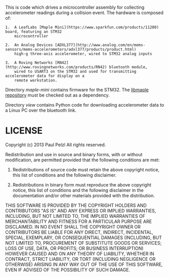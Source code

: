 
This is code which drives a microcontroller assembly for collecting accelerometer readings during a
collision event.  The hardware is composed of:

    1.  A LeafLabs [Maple Mini](https://www.sparkfun.com/products/11280) board, featuring an STM32
        microcontroller

    2.  An Analog Devices [ADXL377](http://www.analog.com/en/mems-sensors/mems-accelerometers/adxl377/products/product.html)
        high-g three-axis accelerometer, wired to STM32 analog inputs

    3.  A Roving Networks [RN42](http://www.rovingnetworks.com/products/RN42) bluetooth module,
        wired to USART3 on the STM32 and used for transmitting accelerometer data for display on a
        remote workstation.

Directory *maple-mini* contains firmware for the STM32.
The [libmaple repository](https://github.com/leaflabs/maplemini) must be checked out as a
dependency.

Directory *view* contains Python code for downloading accelerometer data to a Linux PC over the
bluetooth link.


LICENSE
=======
Copyright (c) 2013 Paul Pelzl
All rights reserved. 

Redistribution and use in source and binary forms, with or without modification, are permitted
provided that the following conditions are met: 

1. Redistributions of source code must retain the above copyright notice, this list of conditions
   and the following disclaimer. 

2. Redistributions in binary form must reproduce the above copyright notice, this list of conditions
   and the following disclaimer in the documentation and/or other materials provided with the
   distribution. 

THIS SOFTWARE IS PROVIDED BY THE COPYRIGHT HOLDERS AND CONTRIBUTORS "AS IS" AND ANY EXPRESS OR
IMPLIED WARRANTIES, INCLUDING, BUT NOT LIMITED TO, THE IMPLIED WARRANTIES OF MERCHANTABILITY AND
FITNESS FOR A PARTICULAR PURPOSE ARE DISCLAIMED. IN NO EVENT SHALL THE COPYRIGHT OWNER OR
CONTRIBUTORS BE LIABLE FOR ANY DIRECT, INDIRECT, INCIDENTAL, SPECIAL, EXEMPLARY, OR CONSEQUENTIAL
DAMAGES (INCLUDING, BUT NOT LIMITED TO, PROCUREMENT OF SUBSTITUTE GOODS OR SERVICES; LOSS OF USE,
DATA, OR PROFITS; OR BUSINESS INTERRUPTION) HOWEVER CAUSED AND ON ANY THEORY OF LIABILITY, WHETHER
IN CONTRACT, STRICT LIABILITY, OR TORT (INCLUDING NEGLIGENCE OR OTHERWISE) ARISING IN ANY WAY OUT OF
THE USE OF THIS SOFTWARE, EVEN IF ADVISED OF THE POSSIBILITY OF SUCH DAMAGE.


